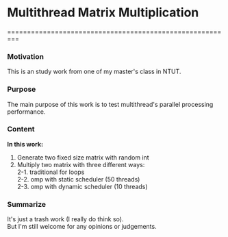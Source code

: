 # Multithread Matrix Multiplication  

=========================================================

### Motivation
This is an study work from one of my master's class in NTUT.  

### Purpose
The main purpose of this work is to test multithread's parallel processing performance.  

### Content
**In this work:**  
1. Generate two fixed size matrix with random int   
2. Multiply two matrix with three different ways:  
	2-1. traditional for loops  
	2-2. omp with static scheduler (50 threads)   
	2-3. omp with dynamic scheduler (10 threads)  
	
	
### Summarize
It's just a trash work (I really do think so).  
But I'm still welcome for any opinions or judgements.  


